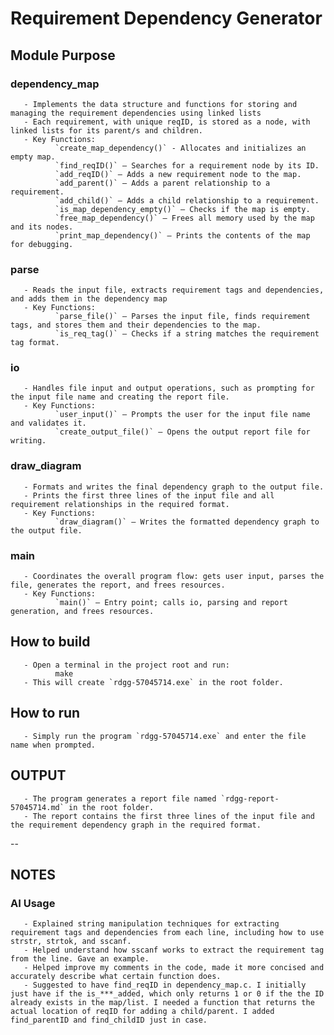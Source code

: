# Requirement Dependency Generator

## Module Purpose

### dependency_map ###
       - Implements the data structure and functions for storing and managing the requirement dependencies using linked lists
       - Each requirement, with unique reqID, is stored as a node, with linked lists for its parent/s and children.
       - Key Functions:
              `create_map_dependency()` - Allocates and initializes an empty map.
              `find_reqID()` – Searches for a requirement node by its ID.
              `add_reqID()` – Adds a new requirement node to the map.
              `add_parent()` – Adds a parent relationship to a requirement.
              `add_child()` – Adds a child relationship to a requirement.
              `is_map_dependency_empty()` – Checks if the map is empty.
              `free_map_dependency()` – Frees all memory used by the map and its nodes.
              `print_map_dependency()` – Prints the contents of the map for debugging.

### parse ###
       - Reads the input file, extracts requirement tags and dependencies, and adds them in the dependency map
       - Key Functions:
              `parse_file()` – Parses the input file, finds requirement tags, and stores them and their dependencies to the map.
              `is_req_tag()` – Checks if a string matches the requirement tag format.

### io ###
       - Handles file input and output operations, such as prompting for the input file name and creating the report file.
       - Key Functions:
              `user_input()` – Prompts the user for the input file name and validates it.
              `create_output_file()` – Opens the output report file for writing.

### draw_diagram ###
       - Formats and writes the final dependency graph to the output file.
       - Prints the first three lines of the input file and all requirement relationships in the required format.
       - Key Functions:
              `draw_diagram()` – Writes the formatted dependency graph to the output file.

### main ###
       - Coordinates the overall program flow: gets user input, parses the file, generates the report, and frees resources.
       - Key Functions:
              `main()` – Entry point; calls io, parsing and report generation, and frees resources.

## How to build
       - Open a terminal in the project root and run:
              make
       - This will create `rdgg-57045714.exe` in the root folder.

## How to run
       - Simply run the program `rdgg-57045714.exe` and enter the file name when prompted.

## OUTPUT
       - The program generates a report file named `rdgg-report-57045714.md` in the root folder.
       - The report contains the first three lines of the input file and the requirement dependency graph in the required format.

--

## NOTES

### AI Usage ###
       - Explained string manipulation techniques for extracting requirement tags and dependencies from each line, including how to use strstr, strtok, and sscanf.
       - Helped understand how sscanf works to extract the requirement tag from the line. Gave an example.
       - Helped improve my comments in the code, made it more concised and accurately describe what certain function does.
       - Suggested to have find_reqID in dependency_map.c. I initially just have if the is_***_added, which only returns 1 or 0 if the the ID already exists in the map/list. I needed a function that returns the actual location of reqID for adding a child/parent. I added find_parentID and find_childID just in case.
